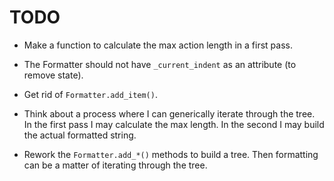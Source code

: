 TODO
====

* Make a function to calculate the max action length in a first pass.
* The Formatter should not have `_current_indent` as an attribute (to
  remove state).
* Get rid of `Formatter.add_item()`.
* Think about a process where I can generically iterate through the tree.
  In the first pass I may calculate the max length.  In the second
  I may build the actual formatted string.

* Rework the `Formatter.add_*()` methods to build a tree.
  Then formatting can be a matter of iterating through the tree.